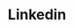 ---
title: Linkedin
icon: ri:linkedin-box-fill
url: https://www.linkedin.com/in/dominik-simonik/
---
